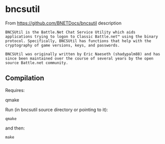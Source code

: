 # bncsutil
From https://github.com/BNETDocs/bncsutil description
    
    BNCSUtil is the Battle.Net Chat Service Utility which aids applications trying to logon to Classic Battle.net™ using the binary                     protocol. Specifically, BNCSUtil has functions that help with the cryptography of game versions, keys, and passwords.
    
    BNCSUtil was originally written by Eric Naeseth (shadypalm88) and has since been maintained over the course of several years by the open source Battle.net community.


Compilation
-----------
Requires:

qmake

Run (in bncsutil source directory or pointing to it):

    qmake

and then:

    make

